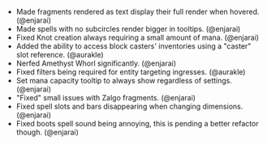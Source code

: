 - Made fragments rendered as text display their full render when hovered. (@enjarai)
- Made spells with no subcircles render bigger in tooltips. (@enjarai)
- Fixed Knot creation always requiring a small amount of mana. (@enjarai)
- Added the ability to access block casters' inventories using a "caster" slot reference. (@aurakle)
- Nerfed Amethyst Whorl significantly. (@enjarai)
- Fixed filters being required for entity targeting ingresses. (@aurakle)
- Set mana capacity tooltip to always show regardless of settings. (@enjarai)
- "Fixed" small issues with Zalgo fragments. (@enjarai)
- Fixed spell slots and bars disappearing when changing dimensions. (@enjarai)
- Fixed boots spell sound being annoying, this is pending a better refactor though. (@enjarai)
